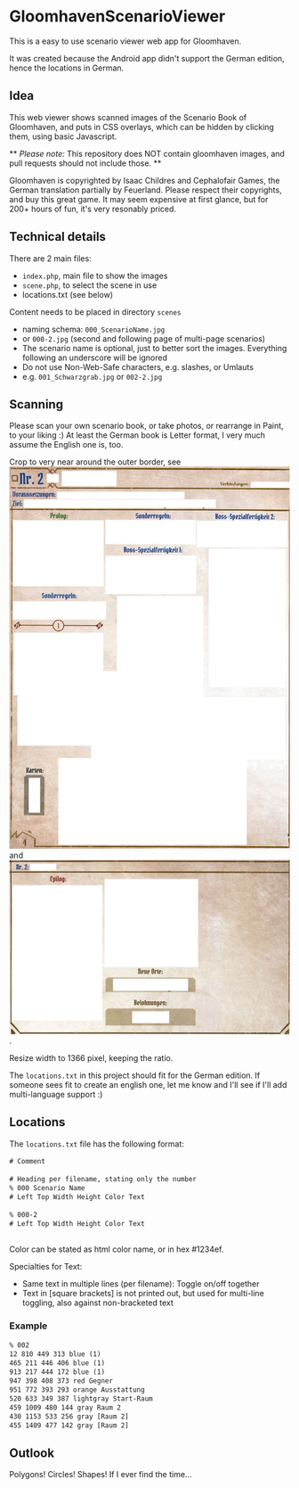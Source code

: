 # GloomhavenScenarioViewer

This is a easy to use scenario viewer web app for Gloomhaven.

It was created because the Android app didn't support the German edition, hence the locations in German.

## Idea

This web viewer shows scanned images of the Scenario Book of Gloomhaven, and puts in CSS overlays, which can be hidden by clicking them, using basic Javascript.

** _Please note:_ This repository does NOT contain gloomhaven images, and pull requests should not include those. **

Gloomhaven is copyrighted by Isaac Childres and Cephalofair Games, the German translation partially by Feuerland.
Please respect their copyrights, and buy this great game. It may seem expensive at first glance, but for 200+ hours of fun,
it's very resonably priced. 



## Technical details


There are 2 main files:
- `index.php`, main file to show the images 
- `scene.php`, to select the scene in use
- locations.txt (see below)

Content needs to be placed in directory `scenes` 
- naming schema: `000_ScenarioName.jpg`
- or `000-2.jpg` (second and following page of multi-page scenarios)
- The scenario name is optional, just to better sort the images. Everything following an underscore will be ignored
- Do not use Non-Web-Safe characters, e.g. slashes, or Umlauts
- e.g. `001_Schwarzgrab.jpg` or `002-2.jpg`
 

## Scanning

Please scan your own scenario book, or take photos, or rearrange in Paint, to your liking :)
At least the German book is Letter format, I very much assume the English one is, too.

Crop to very near around the outer border, see ![Example 1](docs/example1.jpg) and ![Example 2](docs/example2.jpg).

Resize width to 1366 pixel, keeping the ratio.

The `locations.txt` in this project should fit for the German edition.
If someone sees fit to create an english one, let me know and I'll see if I'll add multi-language support :)


## Locations

The `locations.txt` file has the following format:

```
# Comment 

# Heading per filename, stating only the number
% 000 Scenario Name
# Left Top Width Height Color Text

% 000-2
# Left Top Width Height Color Text


```

Color can be stated as html color name, or in hex #1234ef.

Specialties for Text:

- Same text in multiple lines (per filename): Toggle on/off together
- Text in \[square brackets\] is not printed out, but used for multi-line toggling, also against non-bracketed text


### Example

```
% 002
12 810 449 313 blue (1)
465 211 446 406 blue (1)
913 217 444 172 blue (1)
947 398 408 373 red Gegner
951 772 393 293 orange Ausstattung
520 633 349 387 lightgray Start-Raum
459 1009 480 144 gray Raum 2
430 1153 533 256 gray [Raum 2]
455 1409 477 142 gray [Raum 2]
```


## Outlook
Polygons! Circles! Shapes!
If I ever find the time...

